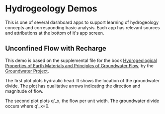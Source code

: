 # Hydrogeology Demos

This is one of several dashboard apps to support learning of hydrogeology concepts and corresponding basic analysis. Each app has relevant sources and attributions at the bottom of it's app screen.

## Unconfined Flow with Recharge
This demo is based on the supplemental file for the book [Hydrogeological Properties of Earth Materials and Principles of Groundwater Flow](https://gw-project.org/books/hydrogeologic-properties-of-earth-materials-and-principles-of-groundwater-flow/), by the [Groundwater Project](https://gw-project.org/).

The first plot plots hydraulic head. It shows the location of the groundwater divide. The plot has qualitative arrows indicating the direction and magnitude of flow.

The second plot plots q'_x, the flow per unit width. The groundwater divide occurs where q'_x=0.